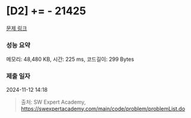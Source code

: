 # [D2] += - 21425 

[문제 링크](https://swexpertacademy.com/main/code/problem/problemDetail.do?contestProbId=AZD8K_UayDoDFAVs) 

### 성능 요약

메모리: 48,480 KB, 시간: 225 ms, 코드길이: 299 Bytes

### 제출 일자

2024-11-12 14:18



> 출처: SW Expert Academy, https://swexpertacademy.com/main/code/problem/problemList.do